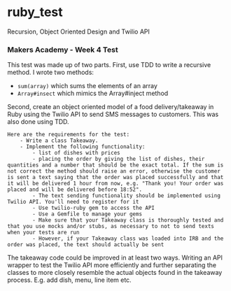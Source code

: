 ruby_test
=========

Recursion, Object Oriented Design and Twilio API

### Makers Academy - Week 4 Test

This test was made up of two parts. First, use TDD to write a recursive method. I wrote two methods:
- `sum(array)` which sums the elements of an array
- `Array#insect` which mimics the Array#inject method

Second, create an object oriented model of a food delivery/takeaway in Ruby using the Twilio API to send SMS messages to customers. This was also done using TDD.

	Here are the requirements for the test:
		- Write a class Takeaway.
		- Implement the following functionality:
			- list of dishes with prices
			- placing the order by giving the list of dishes, their quantities and a number that should be the exact total. If the sum is not correct the method should raise an error, otherwise the customer is sent a text saying that the order was placed successfully and that it will be delivered 1 hour from now, e.g. "Thank you! Your order was placed and will be delivered before 18:52".
			- The text sending functionality should be implemented using Twilio API. You'll need to register for it
			- Use twilio-ruby gem to access the API
			- Use a Gemfile to manage your gems
			- Make sure that your Takeaway class is thoroughly tested and that you use mocks and/or stubs, as necessary to not to send texts when your tests are run
			- However, if your Takeaway class was loaded into IRB and the order was placed, the text should actually be sent

The takeaway code could be improved in at least two ways. Writing an API wrapper to test the Twilio API more efficiently and further separating the classes to more closely resemble the actual objects found in the takeaway process. E.g. add dish, menu, line item etc.
 
